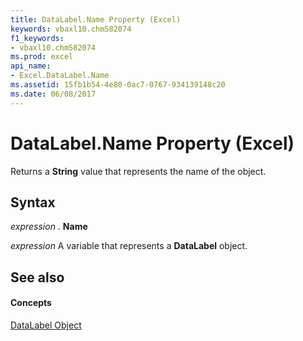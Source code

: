```yaml
---
title: DataLabel.Name Property (Excel)
keywords: vbaxl10.chm582074
f1_keywords:
- vbaxl10.chm582074
ms.prod: excel
api_name:
- Excel.DataLabel.Name
ms.assetid: 15fb1b54-4e80-0ac7-0767-934139148c20
ms.date: 06/08/2017
---
```



# DataLabel.Name Property (Excel)

Returns a  **String** value that represents the name of the object.


## Syntax

 _expression_ . **Name**

 _expression_ A variable that represents a **DataLabel** object.


## See also


#### Concepts


[DataLabel Object](datalabel-object-excel.md)

